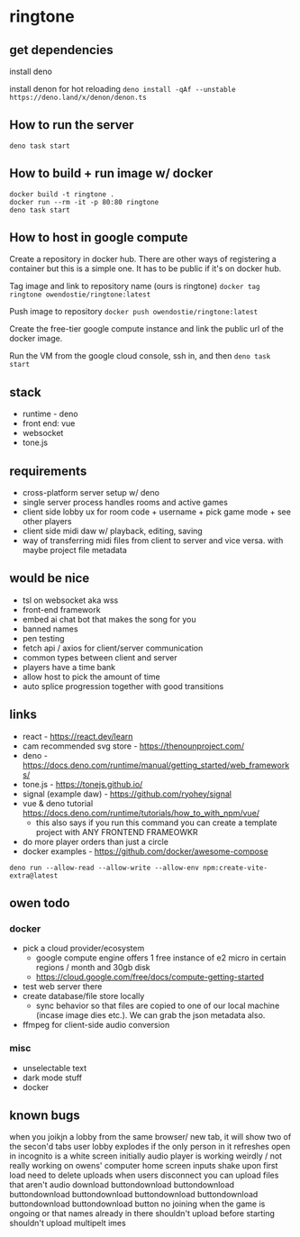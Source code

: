 # ringtone

## get dependencies
install deno

install denon for hot reloading
`deno install -qAf --unstable https://deno.land/x/denon/denon.ts`
## How to run the server
```
deno task start
```

## How to build + run image w/ docker
```
docker build -t ringtone .
docker run --rm -it -p 80:80 ringtone
deno task start
```

## How to host in google compute
Create a repository in docker hub. There are other ways of registering a container but this is a simple one. It has to be public if it's on docker hub.

Tag image and link to repository name (ours is ringtone)
`docker tag ringtone owendostie/ringtone:latest`

Push image to repository
`docker push owendostie/ringtone:latest`

Create the free-tier google compute instance and link the public url of the docker image. 

Run the VM from the google cloud console, ssh in, and then `deno task start`

## stack
- runtime - deno
- front end: vue
- websocket
- tone.js

## requirements
- cross-platform server setup w/ deno
- single server process handles rooms and active games
- client side lobby ux for room code + username + pick game mode + see other players
- client side midi daw w/ playback, editing, saving
- way of transferring midi files from client to server and vice versa. with maybe project file metadata

## would be nice
- tsl on websocket aka wss
- front-end framework
- embed ai chat bot that makes the song for you
- banned names
- pen testing
- fetch api / axios for client/server communication
- common types between client and server
- players have a time bank
- allow host to pick the amount of time
- auto splice progression together with good transitions

## links
- react - https://react.dev/learn
- cam recommended svg store - https://thenounproject.com/
- deno - https://docs.deno.com/runtime/manual/getting_started/web_frameworks/
- tone.js - https://tonejs.github.io/
- signal (example daw) - https://github.com/ryohey/signal
- vue & deno tutorial https://docs.deno.com/runtime/tutorials/how_to_with_npm/vue/
    - this also says if you run this command you can create a template project with ANY FRONTEND FRAMEOWKR
- do more player orders than just a circle
- docker examples - https://github.com/docker/awesome-compose
```
deno run --allow-read --allow-write --allow-env npm:create-vite-extra@latest
```

## owen todo
### docker
- pick a cloud provider/ecosystem
    - google compute engine offers 1 free instance of e2 micro in certain regions / month and 30gb disk 
    - https://cloud.google.com/free/docs/compute-getting-started
- test web server there
- create database/file store locally
    - sync behavior so that files are copied to one of our local machine (incase image dies etc.). We can grab the json metadata also. 
- ffmpeg for client-side audio conversion

### misc 
- unselectable text
- dark mode stuff
- docker

## known bugs
when you joikjn a lobby from the same browser/ new tab, it will show two of the secon'd tabs user 
lobby explodes if the only person in it refreshes
open in incognito is a white screen initially
audio player is working weirdly / not really working on owens' computer 
home screen inputs shake upon first load
need to delete uploads when users disconnect
you can upload files that aren't audio
download buttondownload buttondownload buttondownload buttondownload buttondownload buttondownload buttondownload buttondownload button
no joining when the game is ongoing or that names already in there
shouldn't upload before starting
shouldn't upload multipelt imes